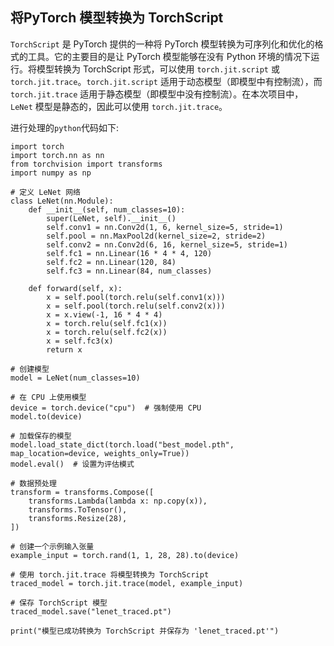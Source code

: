 ## 将PyTorch 模型转换为 TorchScript

`TorchScript` 是 PyTorch 提供的一种将 PyTorch 模型转换为可序列化和优化的格式的工具。它的主要目的是让 PyTorch 模型能够在没有 Python 环境的情况下运行。将模型转换为 TorchScript 形式，可以使用 `torch.jit.script` 或 `torch.jit.trace`。`torch.jit.script` 适用于动态模型（即模型中有控制流），而 `torch.jit.trace` 适用于静态模型（即模型中没有控制流）。在本次项目中，`LeNet` 模型是静态的，因此可以使用 `torch.jit.trace`。

进行处理的`python`代码如下:

```
import torch
import torch.nn as nn
from torchvision import transforms
import numpy as np

# 定义 LeNet 网络
class LeNet(nn.Module):
    def __init__(self, num_classes=10):
        super(LeNet, self).__init__()
        self.conv1 = nn.Conv2d(1, 6, kernel_size=5, stride=1)
        self.pool = nn.MaxPool2d(kernel_size=2, stride=2)
        self.conv2 = nn.Conv2d(6, 16, kernel_size=5, stride=1)
        self.fc1 = nn.Linear(16 * 4 * 4, 120)
        self.fc2 = nn.Linear(120, 84)
        self.fc3 = nn.Linear(84, num_classes)

    def forward(self, x):
        x = self.pool(torch.relu(self.conv1(x)))
        x = self.pool(torch.relu(self.conv2(x)))
        x = x.view(-1, 16 * 4 * 4)
        x = torch.relu(self.fc1(x))
        x = torch.relu(self.fc2(x))
        x = self.fc3(x)
        return x

# 创建模型
model = LeNet(num_classes=10)

# 在 CPU 上使用模型
device = torch.device("cpu")  # 强制使用 CPU
model.to(device)

# 加载保存的模型
model.load_state_dict(torch.load("best_model.pth", map_location=device, weights_only=True))
model.eval()  # 设置为评估模式

# 数据预处理
transform = transforms.Compose([
    transforms.Lambda(lambda x: np.copy(x)),
    transforms.ToTensor(),
    transforms.Resize(28),
])

# 创建一个示例输入张量
example_input = torch.rand(1, 1, 28, 28).to(device)

# 使用 torch.jit.trace 将模型转换为 TorchScript
traced_model = torch.jit.trace(model, example_input)

# 保存 TorchScript 模型
traced_model.save("lenet_traced.pt")

print("模型已成功转换为 TorchScript 并保存为 'lenet_traced.pt'")
```

